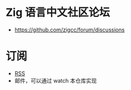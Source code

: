 # Zig 语言中文社区论坛
- https://github.com/zigcc/forum/discussions

# 订阅
- [RSS](https://github.com/zigcc/forum/discussions.atom)
- 邮件，可以通过 watch 本仓库实现

